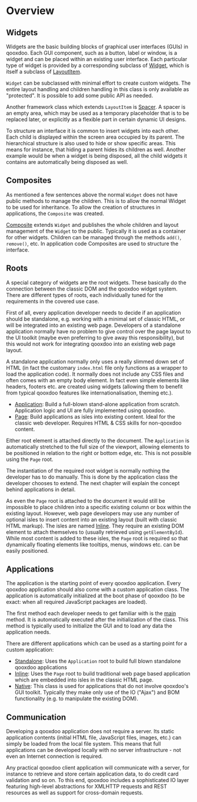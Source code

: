 # Overview

## Widgets

Widgets are the basic building blocks of graphical user interfaces (GUIs) in
qooxdoo. Each GUI component, such as a button, label or window, is a widget and
can be placed within an existing user interface. Each particular type of widget
is provided by a corresponding subclass of
[Widget](http://www.qooxdoo.org/devel/api/#qx.ui.core.Widget), which
is itself a subclass of
[LayoutItem](http://www.qooxdoo.org/devel/api/#qx.ui.core.LayoutItem).

`Widget` can be subclassed with minimal effort to create custom widgets. The
entire layout handling and children handling in this class is only available as
"protected". It is possible to add some public API as needed.

Another framework class which extends `LayoutItem` is
[Spacer](http://www.qooxdoo.org/devel/api/#qx.ui.core.Spacer). A
spacer is an empty area, which may be used as a temporary placeholder that is to
be replaced later, or explicitly as a flexible part in certain dynamic UI
designs.

To structure an interface it is common to insert widgets into each other. Each
child is displayed within the screen area occupied by its parent. The
hierarchical structure is also used to hide or show specific areas. This means
for instance, that hiding a parent hides its children as well. Another example
would be when a widget is being disposed, all the child widgets it contains are
automatically being disposed as well.

## Composites

As mentioned a few sentences above the normal `Widget` does not have public
methods to manage the children. This is to allow the normal Widget to be used
for inheritance. To allow the creation of structures in applications, the
`Composite` was created.

[Composite](http://www.qooxdoo.org/devel/api/#qx.ui.container.Composite)
extends `Widget` and publishes the whole children and layout management of the
`Widget` to the public. Typically it is used as a container for other widgets.
Children can be managed through the methods `add()`, `remove()`, etc. In
application code Composites are used to structure the interface.

## Roots

A special category of widgets are the root widgets. These basically do the
connection between the classic DOM and the qooxdoo widget system. There are
different types of roots, each individually tuned for the requirements in the
covered use case.

First of all, every application developer needs to decide if an application
should be standalone, e.g. working with a minimal set of classic HTML, or will
be integrated into an existing web page. Developers of a standalone application
normally have no problem to give control over the page layout to the UI toolkit
(maybe even preferring to give away this responsibility), but this would not
work for integrating qooxdoo into an existing web page layout.

A standalone application normally only uses a really slimmed down set of HTML
(in fact the customary `index.html` file only functions as a wrapper to load the
application code). It normally does not include any CSS files and often comes
with an empty body element. In fact even simple elements like headers, footers
etc. are created using widgets (allowing them to benefit from typical qooxdoo
features like internationalisation, theming etc.).

-   [Application](http://www.qooxdoo.org/devel/api/#qx.ui.root.Application): Build a full-blown stand-alone application from scratch. Application logic and UI are fully implemented using qooxdoo.
-   [Page](http://www.qooxdoo.org/devel/api/#qx.ui.root.Page): Build applications as isles into existing content. Ideal for the classic web developer. Requires HTML & CSS skills for non-qooxdoo content.

Either root element is attached directly to the document. The `Application` is
automatically stretched to the full size of the viewport, allowing elements to
be positioned in relation to the right or bottom edge, etc. This is not possible
using the `Page` root.

The instantiation of the required root widget is normally nothing the developer
has to do manually. This is done by the application class the developer chooses
to extend. The next chapter will explain the concept behind applications in
detail.

As even the `Page` root is attached to the document it would still be impossible
to place children into a specific existing column or box within the existing
layout. However, web page developers may use any number of optional isles to
insert content into an existing layout (built with classic HTML markup). The
isles are named
[Inline](http://www.qooxdoo.org/devel/api/#qx.ui.root.Inline). They
require an existing DOM element to attach themselves to (usually retrieved using
`getElementById`). While most content is added to these isles, the `Page` root
is required so that dynamically floating elements like tooltips, menus, windows
etc. can be easily positioned.

## Applications

The application is the starting point of every qooxdoo application. Every
qooxdoo application should also come with a custom application class. The
application is automatically initialized at the boot phase of qooxdoo (to be
exact: when all required JavaScript packages are loaded).

The first method each developer needs to get familiar with is the
[main](http://www.qooxdoo.org/devel/api/#qx.application.IApplication~main)
method. It is automatically executed after the initialization of the class. This
method is typically used to initialize the GUI and to load any data the
application needs.

There are different applications which can be used as a starting point for a
custom application:

- [Standalone](http://www.qooxdoo.org/devel/api/#qx.application.Standalone):
Uses the `Application` root to build full blown standalone qooxdoo applications
- [Inline](http://www.qooxdoo.org/devel/api/#qx.application.Inline):
Uses the `Page` root to build traditional web page based application which are
embedded into isles in the classic HTML page. 
- [Native](http://www.qooxdoo.org/devel/api/#qx.application.Native):
This class is used for applications that do not involve qooxdoo's GUI toolkit.
Typically they make only use of the IO ("Ajax") and BOM functionality (e.g. to
manipulate the existing DOM).

## Communication

Developing a qooxdoo application does not require a server. Its static
application contents (initial HTML file, JavaScript files, images, etc.) can
simply be loaded from the local file system. This means that full applications
can be developed locally with no server infrastructure - not even an Internet
connection is required.

Any practical qooxdoo client application will communicate with a server, for
instance to retrieve and store certain application data, to do credit card
validation and so on. To this end, qooxdoo includes a sophisticated IO layer
featuring high-level abstractions for XMLHTTP requests and REST resources as
well as support for cross-domain requests.
